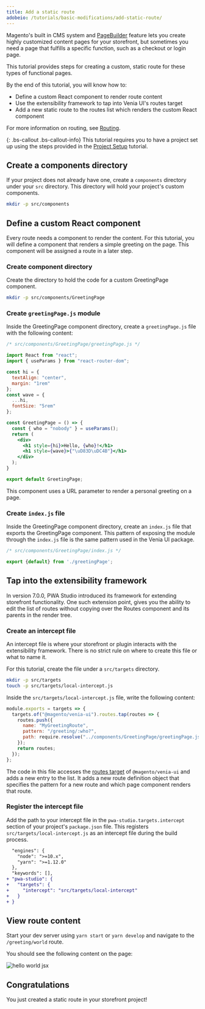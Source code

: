 ```yaml
---
title: Add a static route
adobeio: /tutorials/basic-modifications/add-static-route/
---
```


Magento's built in CMS system and [PageBuilder][] feature lets you create highly customized content pages for your storefront, but
sometimes you need a page that fulfills a specific function, such as a checkout or login page.

This tutorial provides steps for creating a custom, static route for these types of functional pages.

By the end of this tutorial, you will know how to:

-   Define a custom React component to render route content
-   Use the extensibility framework to tap into Venia UI's routes target
-   Add a new static route to the routes list which renders the custom React component

For more information on routing, see [Routing][].

{: .bs-callout .bs-callout-info}
This tutorial requires you to have a project set up using the steps provided in the [Project Setup][] tutorial.

## Create a components directory

If your project does not already have one, create a `components` directory under your `src` directory.
This directory will hold your project's custom components.

```sh
mkdir -p src/components
```

## Define a custom React component

Every route needs a component to render the content.
For this tutorial, you will define a component that renders a simple greeting on the page.
This component will be assigned a route in a later step.

### Create component directory

Create the directory to hold the code for a custom GreetingPage component.

```sh
mkdir -p src/components/GreetingPage
```

### Create `greetingPage.js` module

Inside the GreetingPage component directory, create a `greetingPage.js` file with the following content:

```jsx
/* src/components/GreetingPage/greetingPage.js */

import React from "react";
import { useParams } from "react-router-dom";

const hi = {
  textAlign: "center",
  margin: "1rem"
};
const wave = {
  ...hi,
  fontSize: "5rem"
};

const GreetingPage = () => {
  const { who = "nobody" } = useParams();
  return (
    <div>
      <h1 style={hi}>Hello, {who}!</h1>
      <h1 style={wave}>{"\uD83D\uDC4B"}</h1>
    </div>
  );
}

export default GreetingPage;
```

This component uses a URL parameter to render a personal greeting on a page.

### Create `index.js` file

Inside the GreetingPage component directory, create an `index.js` file that exports the GreetingPage component.
This pattern of exposing the module through the `index.js` file is the same pattern used in the Venia UI package.

```js
/* src/components/GreetingPage/index.js */

export {default} from './greetingPage';
```

## Tap into the extensibility framework

In version 7.0.0, PWA Studio introduced its framework for extending storefront functionality.
One such extension point, gives you the ability to edit the list of routes without copying over the Routes component and its parents in the render tree.

### Create an intercept file

An intercept file is where your storefront or plugin interacts with the extensibility framework.
There is no strict rule on where to create this file or what to name it.

For this tutorial, create the file under a `src/targets` directory.

```sh
mkdir -p src/targets
touch -p src/targets/local-intercept.js
```

Inside the `src/targets/local-intercept.js` file, write the following content:

```js
module.exports = targets => {
  targets.of("@magento/venia-ui").routes.tap(routes => {
    routes.push({
      name: "MyGreetingRoute",
      pattern: "/greeting/:who?",
      path: require.resolve("../components/GreetingPage/greetingPage.js")
    });
    return routes;
  });
};
```

The code in this file accesses the [routes target][] of `@magento/venia-ui` and adds a new entry to the list.
It adds a new route definition object that specifies the pattern for a new route and which page component renders that route.

### Register the intercept file

Add the path to your intercept file in the `pwa-studio.targets.intercept` section of your project's `package.json` file.
This registers `src/targets/local-intercept.js` as an intercept file during the build process.

```diff
  "engines": {
    "node": ">=10.x",
    "yarn": ">=1.12.0"
  },
  "keywords": [],
+ "pwa-studio": {
+   "targets": {
+     "intercept": "src/targets/local-intercept"
+   }
+ }
```

## View route content

Start your dev server using `yarn start` or `yarn develop` and navigate to the `/greeting/world` route.

You should see the following content on the page:

![hello world jsx][]

## Congratulations

You just created a static route in your storefront project!

[routing]: <{%link peregrine/routing/index.md %}>
[project setup]: <{%link tutorials/pwa-studio-fundamentals/project-setup/index.md %}>
[hello world jsx]: <{%link tutorials/pwa-studio-fundamentals/add-a-static-route/images/hellow-world-jsx.png %}>
[pagebuilder]: <{%link pagebuilder/index.md %}>
[project structure]: <{%link tutorials/pwa-studio-fundamentals/index.md %}>
[routes target]: <{%link venia-ui/reference/targets/index.md %}#routes--tapablesynchook>
[routes]: https://github.com/magento/pwa-studio/blob/develop/packages/venia-ui/lib/components/Routes/routes.js
[app]: https://github.com/magento/pwa-studio/blob/develop/packages/venia-ui/lib/components/App/app.js
[`index.js` file for venia's app component]: https://github.com/magento/pwa-studio/blob/develop/packages/venia-ui/lib/components/App/index.js
